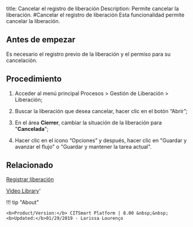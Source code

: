 title:  Cancelar el registro de liberación 
Description: Permite cancelar la liberación.
#Cancelar el registro de liberación
Esta funcionalidad permite cancelar la liberación.

Antes de empezar
----------------

Es necesario el registro previo de la liberación y el permiso para
su cancelación.

Procedimiento
-------------

1.  Acceder al menú principal Procesos \> Gestión de Liberación \> Liberación;

2.  Buscar la liberación que desea cancelar, hacer clic en el
    botón “Abrir”;

3.  En el área **Cierrer**, cambiar la situación de la liberación
    para "**Cancelada**";

4.  Hacer clic en el icono “Opciones” y después, hacer clic en "Guardar y
    avanzar el flujo" o "Guardar y mantener la tarea actual".

Relacionado
---------------

[Registrar liberación](/es-es/citsmart-esp-8/processes/release/use/register-release-request.html)

<i class='fa fa-youtube-play  fa-2x' style='color:#97ce17;vertical-align: middle;'> </i> [Video Library](https://www.youtube.com/playlist?list=PLB5qK2uzf2RPdiRF4nIuCkAvXedNFV-af)'

!!! tip "About"

    <b>Product/Version:</b> CITSmart Platform | 8.00 &nbsp;&nbsp;
    <b>Updated:</b>01/29/2019 - Larissa Lourenço

